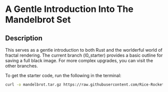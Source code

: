 # A Gentle Introduction Into The Mandelbrot Set

## Description

This serves as a gentle introduction to both Rust and the worlderful world of fractal rendering.
The current branch (l0_starter) provides a basic outline for saving a full black image.
For more complex upgrades, you can visit the other branches.

To get the starter code, run the following in the terminal:

```sh
curl -o mandelbrot.tar.gz https://raw.githubusercontent.com/Rice-Rocket/mandelbrot-intro/l0_starter/starter.tar.gz && tar -xzvf mandelbrot.tar.gz && rm mandelbrot.tar.gz
```
